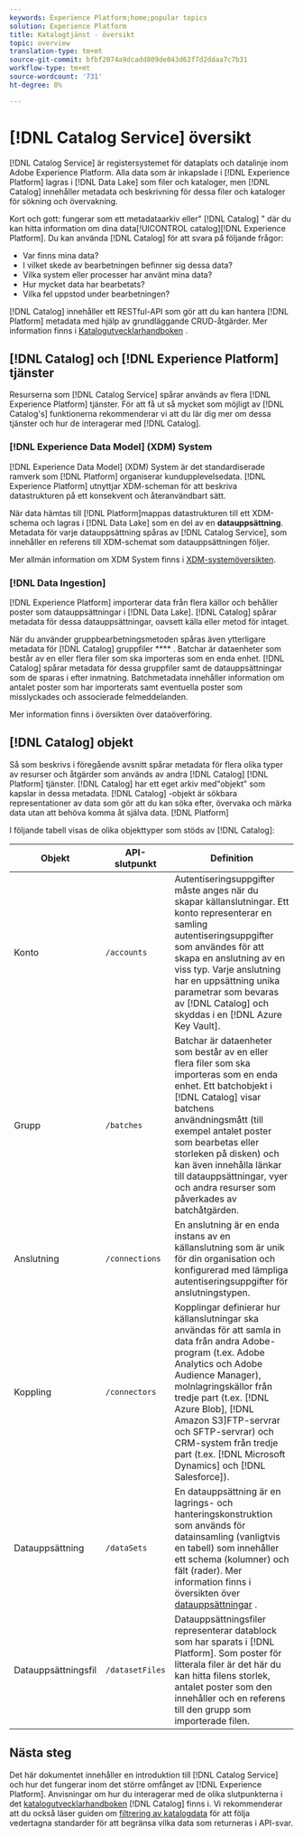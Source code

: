```yaml
---
keywords: Experience Platform;home;popular topics
solution: Experience Platform
title: Katalogtjänst - översikt
topic: overview
translation-type: tm+mt
source-git-commit: bfbf2074a9dcadd809de043d62f7d2ddaa7c7b31
workflow-type: tm+mt
source-wordcount: '731'
ht-degree: 0%

---
```



# [!DNL Catalog Service] översikt

[!DNL Catalog Service] är registersystemet för dataplats och datalinje inom Adobe Experience Platform. Alla data som är inkapslade i [!DNL Experience Platform] lagras i [!DNL Data Lake] som filer och kataloger, men [!DNL Catalog] innehåller metadata och beskrivning för dessa filer och kataloger för sökning och övervakning.

Kort och gott: fungerar som ett metadataarkiv eller&quot; [!DNL Catalog] &quot; där du kan hitta information om dina data[!UICONTROL catalog][!DNL Experience Platform]. Du kan använda [!DNL Catalog] för att svara på följande frågor:

* Var finns mina data?
* I vilket skede av bearbetningen befinner sig dessa data?
* Vilka system eller processer har använt mina data?
* Hur mycket data har bearbetats?
* Vilka fel uppstod under bearbetningen?

[!DNL Catalog] innehåller ett RESTful-API som gör att du kan hantera [!DNL Platform] metadata med hjälp av grundläggande CRUD-åtgärder. Mer information finns i [Katalogutvecklarhandboken](api/getting-started.md) .

## [!DNL Catalog] och [!DNL Experience Platform] tjänster

Resurserna som [!DNL Catalog Service] spårar används av flera [!DNL Experience Platform] tjänster. För att få ut så mycket som möjligt av [!DNL Catalog's] funktionerna rekommenderar vi att du lär dig mer om dessa tjänster och hur de interagerar med [!DNL Catalog].

### [!DNL Experience Data Model] (XDM) System

[!DNL Experience Data Model] (XDM) System är det standardiserade ramverk som [!DNL Platform] organiserar kundupplevelsedata. [!DNL Experience Platform] utnyttjar XDM-scheman för att beskriva datastrukturen på ett konsekvent och återanvändbart sätt.

När data hämtas till [!DNL Platform]mappas datastrukturen till ett XDM-schema och lagras i [!DNL Data Lake] som en del av en **datauppsättning**. Metadata för varje datauppsättning spåras av [!DNL Catalog Service], som innehåller en referens till XDM-schemat som datauppsättningen följer.

Mer allmän information om XDM System finns i [XDM-systemöversikten](../xdm/home.md).

### [!DNL Data Ingestion]

[!DNL Experience Platform] importerar data från flera källor och behåller poster som datauppsättningar i [!DNL Data Lake]. [!DNL Catalog] spårar metadata för dessa datauppsättningar, oavsett källa eller metod för intaget.

När du använder gruppbearbetningsmetoden spåras även ytterligare metadata för [!DNL Catalog] gruppfiler **** . Batchar är dataenheter som består av en eller flera filer som ska importeras som en enda enhet. [!DNL Catalog] spårar metadata för dessa gruppfiler samt de datauppsättningar som de sparas i efter inmatning. Batchmetadata innehåller information om antalet poster som har importerats samt eventuella poster som misslyckades och associerade felmeddelanden.

Mer information finns i översikten över [](../ingestion/home.md) dataöverföring.

## [!DNL Catalog] objekt

Så som beskrivs i föregående avsnitt spårar metadata för flera olika typer av resurser och åtgärder som används av andra [!DNL Catalog] [!DNL Platform] tjänster. [!DNL Catalog] har ett eget arkiv med&quot;objekt&quot; som kapslar in dessa metadata. [!DNL Catalog] -objekt är sökbara representationer av data som gör att du kan söka efter, övervaka och märka data utan att behöva komma åt själva data. [!DNL Platform]

I följande tabell visas de olika objekttyper som stöds av [!DNL Catalog]:

| Objekt | API-slutpunkt | Definition |
|---|---|---|
| Konto | `/accounts` | Autentiseringsuppgifter måste anges när du skapar källanslutningar. Ett konto representerar en samling autentiseringsuppgifter som användes för att skapa en anslutning av en viss typ. Varje anslutning har en uppsättning unika parametrar som bevaras av [!DNL Catalog] och skyddas i en [!DNL Azure Key Vault]. |
| Grupp | `/batches` | Batchar är dataenheter som består av en eller flera filer som ska importeras som en enda enhet. Ett batchobjekt i [!DNL Catalog] visar batchens användningsmått (till exempel antalet poster som bearbetas eller storleken på disken) och kan även innehålla länkar till datauppsättningar, vyer och andra resurser som påverkades av batchåtgärden. |
| Anslutning | `/connections` | En anslutning är en enda instans av en källanslutning som är unik för din organisation och konfigurerad med lämpliga autentiseringsuppgifter för anslutningstypen. |
| Koppling | `/connectors` | Kopplingar definierar hur källanslutningar ska användas för att samla in data från andra Adobe-program (t.ex. Adobe Analytics och Adobe Audience Manager), molnlagringskällor från tredje part (t.ex. [!DNL Azure Blob], [!DNL Amazon S3]FTP-servrar och SFTP-servrar) och CRM-system från tredje part (t.ex. [!DNL Microsoft Dynamics] och [!DNL Salesforce]). |
| Datauppsättning | `/dataSets` | En datauppsättning är en lagrings- och hanteringskonstruktion som används för datainsamling (vanligtvis en tabell) som innehåller ett schema (kolumner) och fält (rader). Mer information finns i översikten över [datauppsättningar](./datasets/overview.md) . |
| Datauppsättningsfil | `/datasetFiles` | Datauppsättningsfiler representerar datablock som har sparats i [!DNL Platform]. Som poster för litterala filer är det här du kan hitta filens storlek, antalet poster som den innehåller och en referens till den grupp som importerade filen. |

## Nästa steg

Det här dokumentet innehåller en introduktion till [!DNL Catalog Service] och hur det fungerar inom det större omfånget av [!DNL Experience Platform]. Anvisningar om hur du interagerar med de olika slutpunkterna i det [katalogutvecklarhandboken](api/getting-started.md) [!DNL Catalog] finns i. Vi rekommenderar att du också läser guiden om [filtrering av katalogdata](api/filter-data.md) för att följa vedertagna standarder för att begränsa vilka data som returneras i API-svar.